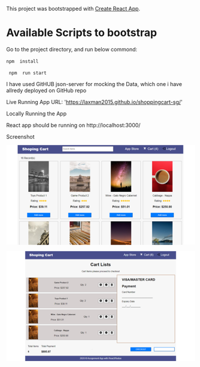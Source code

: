 This project was bootstrapped with [Create React App](https://github.com/facebook/create-react-app).

# Available Scripts to bootstrap

Go to the project directory, and run below commond:

 `npm  install`

` npm  run start`

 I have used GitHUB json-server for mocking the Data, which one i have allredy deployed on GitHub repo
 
 Live Running App
 URL: 'https://laxman2015.github.io/shoppingcart-sg/'

 Locally Running the App

React app should be running on http://localhost:3000/

Screenshot


![Store](https://github.com/Laxman2015/shoppingCart-SG/blob/master/screenshots/screen1.png)

![Cart](https://github.com/Laxman2015/shoppingCart-SG/blob/master/screenshots/screen2.png)
